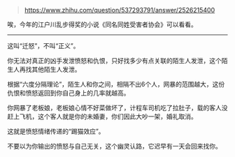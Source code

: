 > https://www.zhihu.com/question/537293791/answer/2526215400





唉，今年的江户川乱步得奖的小说《同名同姓受害者协会》可以看看。



---

这叫“迁怒”，不叫“正义”。

你无法对真正的凶手发泄愤怒和仇恨，只好找多少有点关联的陌生人发泄，这个陌生人再找其他陌生人发泄。

根据“六度分隔理论”，陌生人和你之间，相隔不出6个人，网暴的范围越大，这份仇恨和愤怒返回到你自己身上的几率就越高。

你网暴了老板娘，老板娘心情不好菜做坏了，计程车司机吃了拉肚子，载的客人没赶上飞机，这个客人就是你的未婚妻，你们因此大吵一架，婚礼取消。

这就是愤怒情绪传递的“踢猫效应”。

不要以为你输出的愤怒与自己无关，这个幽灵认路，它迟早有一天会回来找你。




